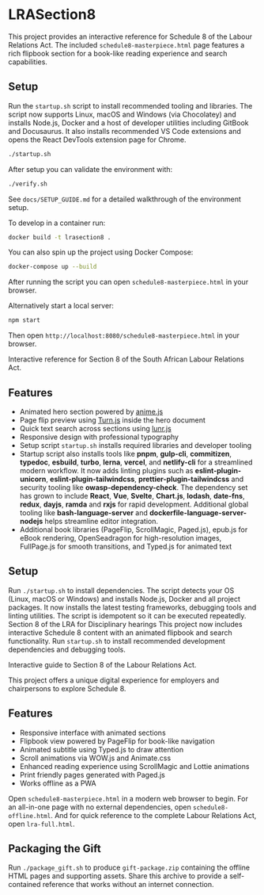 # LRASection8

This project provides an interactive reference for Schedule 8 of the Labour Relations Act. The included `schedule8-masterpiece.html` page features a rich flipbook section for a book-like reading experience and search capabilities.

## Setup

Run the `startup.sh` script to install recommended tooling and libraries. The script now supports Linux, macOS and Windows (via Chocolatey) and installs Node.js, Docker and a host of developer utilities including GitBook and Docusaurus. It also installs recommended VS Code extensions and opens the React DevTools extension page for Chrome.

```bash
./startup.sh
```

After setup you can validate the environment with:

```bash
./verify.sh
```

See `docs/SETUP_GUIDE.md` for a detailed walkthrough of the environment setup.

To develop in a container run:

```bash
docker build -t lrasection8 .
```

You can also spin up the project using Docker Compose:

```bash
docker-compose up --build
```

After running the script you can open `schedule8-masterpiece.html` in your browser.

Alternatively start a local server:

```bash
npm start
```

Then open `http://localhost:8080/schedule8-masterpiece.html` in your browser.

Interactive reference for Section 8 of the South African Labour Relations Act.

## Features
- Animated hero section powered by [anime.js](https://animejs.com/)
- Page flip preview using [Turn.js](https://turnjs.com/) inside the hero document
- Quick text search across sections using [lunr.js](https://lunrjs.com/)
- Responsive design with professional typography
- Setup script `startup.sh` installs required libraries and developer tooling
- Startup script also installs tools like **pnpm**, **gulp-cli**, **commitizen**,
  **typedoc**, **esbuild**, **turbo**, **lerna**, **vercel**, and **netlify-cli** for a streamlined modern workflow. It now adds linting plugins such as **eslint-plugin-unicorn**, **eslint-plugin-tailwindcss**, **prettier-plugin-tailwindcss** and security tooling like **owasp-dependency-check**. The dependency set has grown to include **React**, **Vue**, **Svelte**, **Chart.js**, **lodash**, **date-fns**, **redux**, **dayjs**, **ramda** and **rxjs** for rapid development. Additional global tooling like **bash-language-server** and **dockerfile-language-server-nodejs** helps streamline editor integration.
- Additional book libraries (PageFlip, ScrollMagic, Paged.js), epub.js for eBook rendering, OpenSeadragon for high-resolution images, FullPage.js for smooth transitions, and Typed.js for animated text

## Setup
Run `./startup.sh` to install dependencies. The script detects your OS (Linux, macOS or Windows) and installs Node.js, Docker and all project packages. It now installs the latest testing frameworks, debugging tools and linting utilities. The script is idempotent so it can be executed repeatedly.
Section 8 of the LRA for Disciplinary hearings
This project now includes interactive Schedule 8 content with an animated flipbook and search functionality. Run `startup.sh` to install recommended development dependencies and debugging tools.

Interactive guide to Section 8 of the Labour Relations Act.

This project offers a unique digital experience for employers and chairpersons to explore Schedule 8.

## Features

- Responsive interface with animated sections
- Flipbook view powered by PageFlip for book-like navigation
- Animated subtitle using Typed.js to draw attention
- Scroll animations via WOW.js and Animate.css
- Enhanced reading experience using ScrollMagic and Lottie animations
- Print friendly pages generated with Paged.js
- Works offline as a PWA

Open `schedule8-masterpiece.html` in a modern web browser to begin. For an all-in-one page with no external dependencies, open `schedule8-offline.html`.
And for quick reference to the complete Labour Relations Act, open `lra-full.html`.

## Packaging the Gift

Run `./package_gift.sh` to produce `gift-package.zip` containing the offline
HTML pages and supporting assets. Share this archive to provide a
self-contained reference that works without an internet connection.
